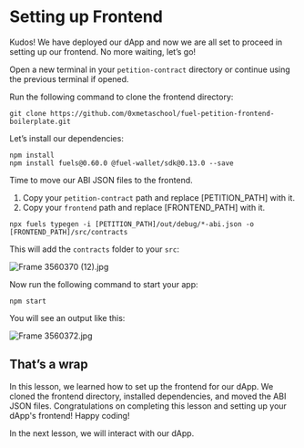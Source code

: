# Setting up Frontend

Kudos! We have deployed our dApp and now we are all set to proceed in setting up our frontend. No more waiting, let’s go!

Open a new terminal in your `petition-contract` directory or continue using the previous terminal if opened. 

Run the following command to clone the frontend directory:

```
git clone https://github.com/0xmetaschool/fuel-petition-frontend-boilerplate.git
```

Let’s install our dependencies:

```
npm install
npm install fuels@0.60.0 @fuel-wallet/sdk@0.13.0 --save
```

Time to move our ABI JSON files to the frontend.

1. Copy your `petition-contract` path and replace [PETITION_PATH] with it.
2. Copy your `frontend` path and replace [FRONTEND_PATH] with it.

```
npx fuels typegen -i [PETITION_PATH]/out/debug/*-abi.json -o [FRONTEND_PATH]/src/contracts
```

This will add the `contracts` folder to your `src`:

![Frame 3560370 (12).jpg](https://github.com/0xmetaschool/Learning-Projects/blob/main/assests_for_all/assets_for_petition_fuel/Setting%20up%20Frontend/Frame_3560370_(12).jpg?raw=true)

Now run the following command to start your app:

```
npm start
```

You will see an output like this:

![Frame 3560372.jpg](https://github.com/0xmetaschool/Learning-Projects/blob/main/assests_for_all/assets_for_petition_fuel/Setting%20up%20Frontend/Frame_3560372.jpg?raw=true)

## That’s a wrap

In this lesson, we learned how to set up the frontend for our dApp. We cloned the frontend directory, installed dependencies, and moved the ABI JSON files. Congratulations on completing this lesson and setting up your dApp's frontend! Happy coding!

In the next lesson, we will interact with our dApp.